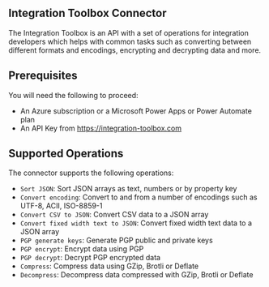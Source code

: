 
## Integration Toolbox Connector
The Integration Toolbox is an API with a set of operations for integration developers which helps with common tasks such as converting between different formats and encodings, encrypting and decrypting data and more.

## Prerequisites
You will need the following to proceed:
* An Azure subscription or a Microsoft Power Apps or Power Automate plan 
* An API Key from https://integration-toolbox.com

## Supported Operations
The connector supports the following operations:
* `Sort JSON`: Sort JSON arrays as text, numbers or by property key
* `Convert encoding`: Convert to and from a number of encodings such as UTF-8, ACII, ISO-8859-1
* `Convert CSV to JSON`: Convert CSV data to a JSON array
* `Convert fixed width text to JSON`: Convert fixed width text data to a JSON array
* `PGP generate keys`: Generate PGP public and private keys
* `PGP encrypt`: Encrypt data using PGP
* `PGP decrypt`: Decrypt PGP encrypted data
* `Compress`: Compress data using GZip, Brotli or Deflate
* `Decompress`: Decompress data compressed with GZip, Brotli or Deflate
